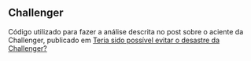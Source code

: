 ## Challenger

Código utilizado para fazer a análise descrita no post sobre o aciente da Challenger, publicado em [Teria sido possível evitar o desastre da Challenger?](http://marcusnunes.me/teria-sido-possivel-evitar-o-desastre-da-challenger/)
